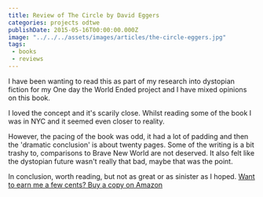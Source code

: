 ```yaml
---
title: Review of The Circle by David Eggers
categories: projects odtwe
publishDate: 2015-05-16T00:00:00.000Z
image: "../../../assets/images/articles/the-circle-eggers.jpg"
tags:
 - books 
 - reviews
---
```


I have been wanting to read this as part of my research into dystopian fiction for my One day the World Ended project and I have mixed opinions on this book.

I loved the concept and it's scarily close. Whilst reading some of the book I was in NYC and it seemed even closer to reality.

However, the pacing of the book was odd, it had a lot of padding and then the 'dramatic conclusion' is about twenty pages. Some of the writing is a bit trashy to, comparisons to Brave New World are not deserved. It also felt like the dystopian future wasn't really that bad, maybe that was the point.

In conclusion, worth reading, but not as great or as sinister as I hoped. [Want to earn me a few cents? Buy a copy on Amazon](https://www.amazon.com/gp/product/0345807294/ref=as_li_tl?ie=UTF8&camp=1789&creative=9325&creativeASIN=0345807294&linkCode=as2&tag=gregamamma-20&linkId=7MKEL7DXN5C4HJ3R)<img alt="" border="0" height="1" src="https://ir-na.amazon-adsystem.com/e/ir?t=gregamamma-20&l=as2&o=1&a=0345807294" style="border:none !important; margin:0px !important;" width="1" />
